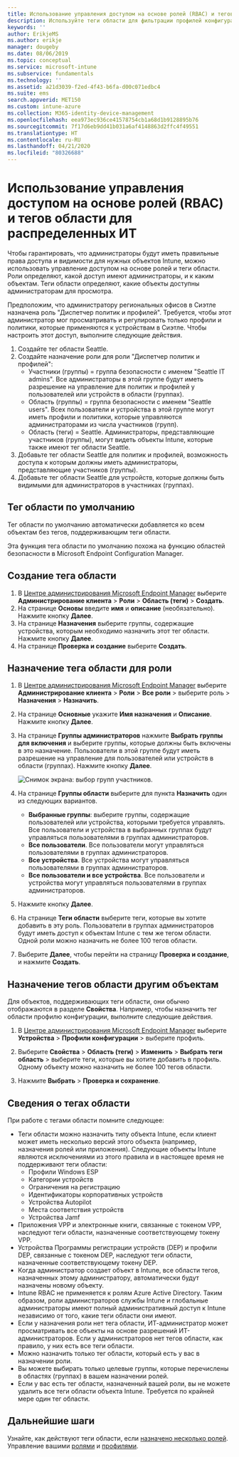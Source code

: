```yaml
---
title: Использование управления доступом на основе ролей (RBAC) и тегов области для распределенных ИТ в Intune | Документация Майкрософт
description: Используйте теги области для фильтрации профилей конфигурации по определенным ролям.
keywords: ''
author: ErikjeMS
ms.author: erikje
manager: dougeby
ms.date: 08/06/2019
ms.topic: conceptual
ms.service: microsoft-intune
ms.subservice: fundamentals
ms.technology: ''
ms.assetid: a21d3039-f2ed-4f43-b6fa-d00c071edbc4
ms.suite: ems
search.appverid: MET150
ms.custom: intune-azure
ms.collection: M365-identity-device-management
ms.openlocfilehash: eea973ec936ce41578754cb1a68d1b9128895b76
ms.sourcegitcommit: 7f17d6eb9dd41b031a6af4148863d2ffc4f49551
ms.translationtype: HT
ms.contentlocale: ru-RU
ms.lasthandoff: 04/21/2020
ms.locfileid: "80326688"
---
```

# <a name="use-role-based-access-control-rbac-and-scope-tags-for-distributed-it"></a>Использование управления доступом на основе ролей (RBAC) и тегов области для распределенных ИТ

Чтобы гарантировать, что администраторы будут иметь правильные права доступа и видимости для нужных объектов Intune, можно использовать управление доступом на основе ролей и теги области. Роли определяют, какой доступ имеют администраторы, и к каким объектам. Теги области определяют, какие объекты доступны администраторам для просмотра.

Предположим, что администратору региональных офисов в Сиэтле назначена роль "Диспетчер политик и профилей". Требуется, чтобы этот администратор мог просматривать и регулировать только профили и политики, которые применяются к устройствам в Сиэтле. Чтобы настроить этот доступ, выполните следующие действия.

1. Создайте тег области Seattle.
2. Создайте назначение роли для роли "Диспетчер политик и профилей": 
    - Участники (группы) = группа безопасности с именем "Seattle IT admins". Все администраторы в этой группе будут иметь разрешение на управление для политик и профилей у пользователей или устройств в области (группах).
    - Область (группы) = группа безопасности с именем "Seattle users". Всех пользователи и устройства в этой группе могут иметь профили и политики, которые управляются администраторами из числа участников (групп). 
    - Область (теги) = Seattle. Администраторы, представляющие участников (группы), могут видеть объекты Intune, которые также имеют тег области Seattle.
3. Добавьте тег области Seattle для политик и профилей, возможность доступа к которым должны иметь администраторы, представляющие участников (группы).
4. Добавьте тег области Seattle для устройств, которые должны быть видимыми для администраторов в участниках (группах). 

## <a name="default-scope-tag"></a>Тег области по умолчанию
Тег области по умолчанию автоматически добавляется ко всем объектам без тегов, поддерживающим теги области.

Эта функция тега области по умолчанию похожа на функцию областей безопасности в Microsoft Endpoint Configuration Manager. 

## <a name="to-create-a-scope-tag"></a>Создание тега области

1. В [Центре администрирования Microsoft Endpoint Manager](https://go.microsoft.com/fwlink/?linkid=2109431) выберите **Администрирование клиента** > **Роли** > **Область (теги)**  > **Создать**.
2. На странице **Основы** введите **имя** и **описание** (необязательно). Нажмите кнопку **Далее**.
3. На странице **Назначения** выберите группы, содержащие устройства, которым необходимо назначить этот тег области. Нажмите кнопку **Далее**.
4. На странице **Проверка и создание** выберите **Создать**.

## <a name="to-assign-a-scope-tag-to-a-role"></a>Назначение тега области для роли

1. В [Центре администрирования Microsoft Endpoint Manager](https://go.microsoft.com/fwlink/?linkid=2109431) выберите **Администрирование клиента** > **Роли** > **Все роли** > выберите роль > **Назначения** > **Назначить**.
2. На странице **Основные** укажите **Имя назначения** и **Описание**. Нажмите кнопку **Далее**.
3. На странице **Группы администраторов** нажмите **Выбрать группы для включения** и выберите группы, которые должны быть включены в это назначение. Пользователи в этой группе будут иметь разрешение на управление для пользователей или устройств в области (группах). Нажмите кнопку **Далее**.

    ![Снимок экрана: выбор групп участников.](./media/scope-tags/select-member-groups.png)

4. На странице **Группы области** выберите для пункта **Назначить** один из следующих вариантов.
    - **Выбранные группы**: выберите группы, содержащие пользователей или устройства, которыми требуется управлять. Все пользователи и устройства в выбранных группах будут управляться пользователями в группах администраторов.
    - **Все пользователи**. Все пользователи могут управляться пользователями в группах администраторов.
    - **Все устройства**. Все устройства могут управляться пользователями в группах администраторов.
    - **Все пользователи и все устройства**. Все пользователи и устройства могут управляться пользователями в группах администраторов.

5. Нажмите кнопку **Далее**.
6. На странице **Теги области** выберите теги, которые вы хотите добавить в эту роль. Пользователи в группах администраторов будут иметь доступ к объектам Intune с тем же тегом области. Одной роли можно назначить не более 100 тегов области.
7. Выберите **Далее**, чтобы перейти на страницу **Проверка и создание**, и нажмите **Создать**.

## <a name="assign-scope-tags-to-other-objects"></a>Назначение тегов области другим объектам

Для объектов, поддерживающих теги области, они обычно отображаются в разделе **Свойства**. Например, чтобы назначить тег области профилю конфигурации, выполните следующие действия.

1. В [Центре администрирования Microsoft Endpoint Manager](https://go.microsoft.com/fwlink/?linkid=2109431) выберите **Устройства** > **Профили конфигурации** > выберите профиль.

2. Выберите **Свойства** > **Область (теги)**  > **Изменить** > **Выбрать теги область** > выберите теги, которые вы хотите добавить в профиль. Одному объекту можно назначить не более 100 тегов области.
4. Нажмите **Выбрать** > **Проверка и сохранение**.

## <a name="scope-tag-details"></a>Сведения о тегах области
При работе с тегами области помните следующее: 

- Теги области можно назначить типу объекта Intune, если клиент может иметь несколько версий этого объекта (например, назначения ролей или приложения).
  Следующие объекты Intune являются исключениями из этого правила и в настоящее время не поддерживают теги области:
    - Профили Windows ESP
    - Категории устройств
    - Ограничения на регистрацию
    - Идентификаторы корпоративных устройств
    - Устройства Autopilot
    - Места соответствия устройств
    - Устройства Jamf
- Приложения VPP и электронные книги, связанные с токеном VPP, наследуют теги области, назначенные соответствующему токену VPP.
- Устройства Программы регистрации устройств (DEP) и профили DEP, связанные с токеном DEP, наследуют теги области, назначенные соответствующему токену DEP.
- Когда администратор создает объект в Intune, все области тегов, назначенных этому администратору, автоматически будут назначены новому объекту.
- Intune RBAC не применяется к ролям Azure Active Directory. Таким образом, роли администраторов службы Intune и глобальные администраторы имеют полный административный доступ к Intune независимо от того, какие теги области они имеют.
- Если у назначения роли нет тега области, ИТ-администратор может просматривать все объекты на основе разрешений ИТ-администраторов. Если у администраторов нет тегов области, как правило, у них есть все теги области.
- Можно назначить только тег области, который есть у вас в назначении роли.
- Вы можете выбирать только целевые группы, которые перечислены в областях (группах) в вашем назначении ролей.
- Если у вас есть тег области, назначенный вашей роли, вы не можете удалить все теги области объекта Intune. Требуется по крайней мере один тег области.

## <a name="next-steps"></a>Дальнейшие шаги

Узнайте, как действуют теги области, если [назначено несколько ролей](role-based-access-control.md#multiple-role-assignments).
Управление вашими [ролями](role-based-access-control.md) и [профилями](../configuration/device-profile-assign.md).


